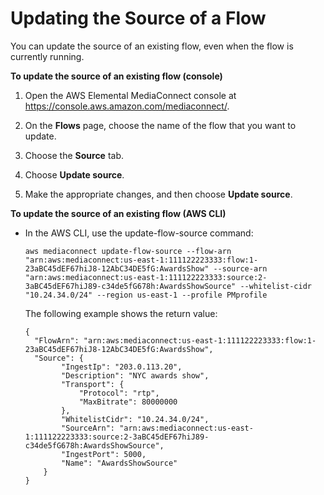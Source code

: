 # Updating the Source of a Flow<a name="source-update"></a>

You can update the source of an existing flow, even when the flow is currently running\.

**To update the source of an existing flow \(console\)**

1. Open the AWS Elemental MediaConnect console at [https://console\.aws\.amazon\.com/mediaconnect/](https://console.aws.amazon.com/mediaconnect/)\.

1. On the **Flows** page, choose the name of the flow that you want to update\.

1. Choose the **Source** tab\.

1. Choose **Update source**\.

1. Make the appropriate changes, and then choose **Update source**\.

**To update the source of an existing flow \(AWS CLI\)**
+ In the AWS CLI, use the update\-flow\-source command:

  ```
  aws mediaconnect update-flow-source --flow-arn "arn:aws:mediaconnect:us-east-1:111122223333:flow:1-23aBC45dEF67hiJ8-12AbC34DE5fG:AwardsShow" --source-arn "arn:aws:mediaconnect:us-east-1:111122223333:source:2-3aBC45dEF67hiJ89-c34de5fG678h:AwardsShowSource" --whitelist-cidr "10.24.34.0/24" --region us-east-1 --profile PMprofile
  ```

  The following example shows the return value:

  ```
  {
    "FlowArn": "arn:aws:mediaconnect:us-east-1:111122223333:flow:1-23aBC45dEF67hiJ8-12AbC34DE5fG:AwardsShow",
    "Source": {
          "IngestIp": "203.0.113.20",
          "Description": "NYC awards show",
          "Transport": {
              "Protocol": "rtp",
              "MaxBitrate": 80000000
          },
          "WhitelistCidr": "10.24.34.0/24",
          "SourceArn": "arn:aws:mediaconnect:us-east-1:111122223333:source:2-3aBC45dEF67hiJ89-c34de5fG678h:AwardsShowSource",
          "IngestPort": 5000,
          "Name": "AwardsShowSource"
      }
  }
  ```